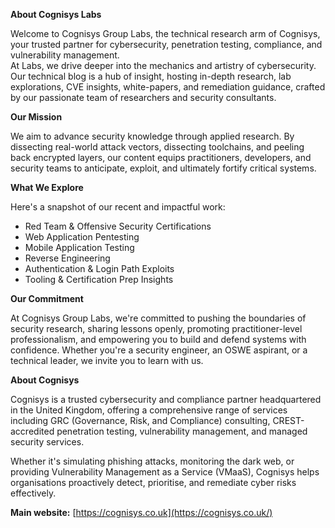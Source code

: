 **About Cognisys Labs**  

Welcome to Cognisys Group Labs, the technical research arm of Cognisys, your trusted partner for cybersecurity, penetration testing, compliance, and vulnerability management.  
At Labs, we drive deeper into the mechanics and artistry of cybersecurity. Our technical blog is a hub of insight, hosting in-depth research, lab explorations, CVE insights, white-papers, and remediation guidance, crafted by our passionate team of researchers and security consultants.

**Our Mission**  

We aim to advance security knowledge through applied research. By dissecting real-world attack vectors, dissecting toolchains, and peeling back encrypted layers, our content equips practitioners, developers, and security teams to anticipate, exploit, and ultimately fortify critical systems.

**What We Explore**  

Here's a snapshot of our recent and impactful work:  

- Red Team & Offensive Security Certifications
- Web Application Pentesting
- Mobile Application Testing
- Reverse Engineering
- Authentication & Login Path Exploits
- Tooling & Certification Prep Insights

**Our Commitment**  

At Cognisys Group Labs, we're committed to pushing the boundaries of security research, sharing lessons openly, promoting practitioner-level professionalism, and empowering you to build and defend systems with confidence. Whether you're a security engineer, an OSWE aspirant, or a technical leader, we invite you to learn with us.  

**About Cognisys**  

Cognisys is a trusted cybersecurity and compliance partner headquartered in the United Kingdom, offering a comprehensive range of services including GRC (Governance, Risk, and Compliance) consulting, CREST-accredited penetration testing, vulnerability management, and managed security services.  

Whether it's simulating phishing attacks, monitoring the dark web, or providing Vulnerability Management as a Service (VMaaS), Cognisys helps organisations proactively detect, prioritise, and remediate cyber risks effectively.

**Main website:** [https://cognisys.co.uk](https://cognisys.co.uk/)
